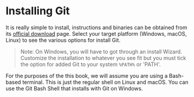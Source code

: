 # Installing Git

It is really simple to install, instructions and binaries can be obtained from its [official download](https://git-scm.com/download) page. Select your target platform (Windows, macOS, Linux) to see the various options for install Git.

> Note: On Windows, you will have to got through an install Wizard. Customize the installation to whatever you see fit but you must tick the option for added Git to your system `%PATH%` or 'PATH'.

For the purposes of the this book, we will assume you are using a Bash-based terminal. This is just the regular shell on Linux and macOS. You can use the Git Bash Shell that installs with Git on Windows.
